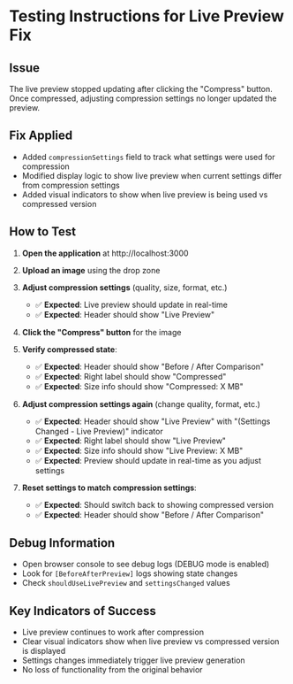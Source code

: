 # Testing Instructions for Live Preview Fix

## Issue
The live preview stopped updating after clicking the "Compress" button. Once compressed, adjusting compression settings no longer updated the preview.

## Fix Applied
- Added `compressionSettings` field to track what settings were used for compression
- Modified display logic to show live preview when current settings differ from compression settings
- Added visual indicators to show when live preview is being used vs compressed version

## How to Test

1. **Open the application** at http://localhost:3000

2. **Upload an image** using the drop zone

3. **Adjust compression settings** (quality, size, format, etc.)
   - ✅ **Expected**: Live preview should update in real-time
   - ✅ **Expected**: Header should show "Live Preview"

4. **Click the "Compress" button** for the image

5. **Verify compressed state**:
   - ✅ **Expected**: Header should show "Before / After Comparison"
   - ✅ **Expected**: Right label should show "Compressed"
   - ✅ **Expected**: Size info should show "Compressed: X MB"

6. **Adjust compression settings again** (change quality, format, etc.)
   - ✅ **Expected**: Header should show "Live Preview" with "(Settings Changed - Live Preview)" indicator
   - ✅ **Expected**: Right label should show "Live Preview"
   - ✅ **Expected**: Size info should show "Live Preview: X MB"
   - ✅ **Expected**: Preview should update in real-time as you adjust settings

7. **Reset settings to match compression settings**:
   - ✅ **Expected**: Should switch back to showing compressed version
   - ✅ **Expected**: Header should show "Before / After Comparison"

## Debug Information
- Open browser console to see debug logs (DEBUG mode is enabled)
- Look for `[BeforeAfterPreview]` logs showing state changes
- Check `shouldUseLivePreview` and `settingsChanged` values

## Key Indicators of Success
- Live preview continues to work after compression
- Clear visual indicators show when live preview vs compressed version is displayed
- Settings changes immediately trigger live preview generation
- No loss of functionality from the original behavior